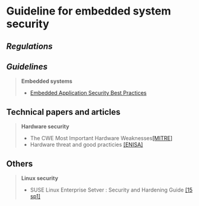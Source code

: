 # Guideline for embedded system security
## ***Regulations***


## ***Guidelines***
> **Embedded systems**
> - [Embedded Application Security Best Practices](https://scriptingxss.gitbook.io/embedded-appsec-best-practices/)


## Technical papers and articles
> **Hardware security**
> - The CWE Most Important Hardware Weaknesses[[MITRE]](https://cwe.mitre.org/scoring/lists/2021_CWE_MIHW.html)
> - Hardware threat and good practicies [[ENISA]](https://www.enisa.europa.eu/publications/hardware-threat-landscape/@@download/fullReport "Hardware Threat Landscape and Good Practice Guide")

## Others
> **Linux security**
> - SUSE Linux Enterprise Setver : Security and Hardening Guide [[15 sp1]](https://documentation.suse.com/sles/15-SP1/pdf/book-security_color_en.pdf)
